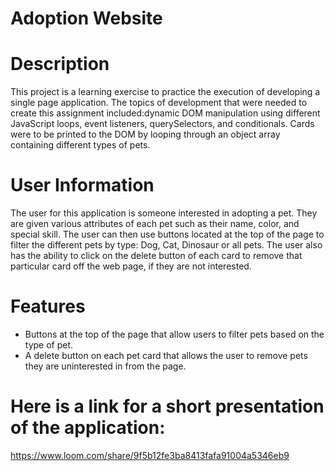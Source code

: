 # Adoption Website

# Description
This project is a learning exercise to practice the execution of developing a single page application. The topics of development that were needed to create this assignment included:dynamic  DOM manipulation using different JavaScript loops, event listeners, querySelectors, and conditionals. Cards were to be printed to the DOM by looping through an object array containing different types of pets.
# User Information
The user for this application is someone interested in adopting a pet. They are given various attributes of each pet such as their name, color, and special skill. The user can then use buttons located at the top of the page to filter the different pets by type: Dog, Cat, Dinosaur or all pets. The user also has the ability to click on the delete button of each card to remove that particular card off the web page, if they are not interested.   
# Features
- Buttons at the top of the page that allow users to filter pets based on the type of pet.
- A delete button on each pet card that allows the user to remove pets they are uninterested in from the page.

# 
# Here is a link for a short presentation of the application: 
https://www.loom.com/share/9f5b12fe3ba8413fafa91004a5346eb9